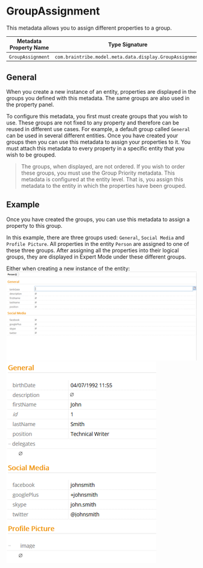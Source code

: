 # GroupAssignment

This metadata allows you to assign different properties to a group.

Metadata Property Name  | Type Signature  
------- | -----------
`GroupAssignment` | `com.braintribe.model.meta.data.display.GroupAssignment`

## General

When you create a new instance of an entity, properties are displayed in the groups you defined with this metadata. The same groups are also used in the property panel.

To configure this metadata, you first must create groups that you wish to use. These groups are not fixed to any property and therefore can be reused in different use cases. For example, a default group called `General` can be used in several different entities. Once you have created your groups then you can use this metadata to assign your properties to it. You must attach this metadata to every property in a specific entity that you wish to be grouped.
> The groups, when displayed, are not ordered. If you wish to order these groups, you must use the Group Priority metadata. This metadata is configured at the entity level. That is, you assign this metadata to the entity in which the properties have been grouped.

## Example

Once you have created the groups, you can use this metadata to assign a property to this group.

In this example, there are three groups used: `General`, `Social Media` and `Profile Picture`. All properties in the entity `Person` are assigned to one of these three groups.
After assigning all the properties into their logical groups, they are displayed in Expert Mode under these different groups.

Either when creating a new instance of the entity:
![](../images/groupassignmentExampleNewInstance.png)
![](../images/GroupAssignmentExamplePropertyPanel.png)
